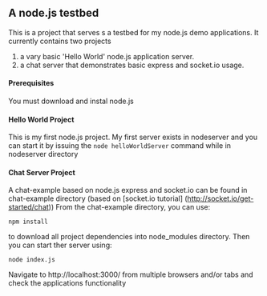 ## A node.js testbed
This is a project that serves s a testbed for my node.js demo applications. It currently contains two projects
1. a vary basic 'Hello World' node.js application server. 
2. a chat server that demonstrates basic express and socket.io usage.

#### Prerequisites
You must download and instal node.js

#### Hello World Project
This is my first node.js project. My first server exists in nodeserver and you can start it by issuing the `node helloWorldServer` command while in nodeserver directory

#### Chat Server Project
A chat-example based on node.js express and socket.io can be found in chat-example directory (based on [socket.io tutorial] (http://socket.io/get-started/chat))
From the chat-example directory, you can use:
```
npm install
```

to download all project dependencies into node_modules directory. Then you can start ther server using:
```
node index.js
```


Navigate to http://localhost:3000/ from multiple browsers and/or tabs and check the applications functionality
 